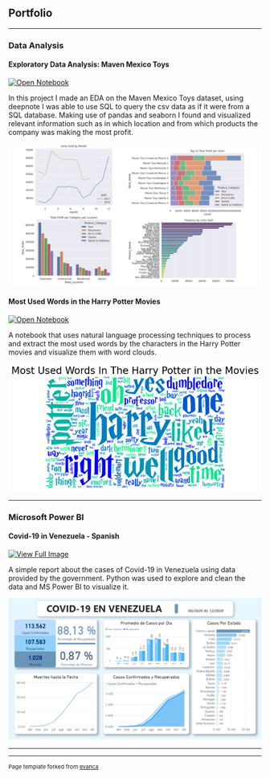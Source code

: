 ## Portfolio

---

### Data Analysis

#### Exploratory Data Analysis: Maven Mexico Toys

[![Open Notebook](https://img.shields.io/badge/Deepnote-Open_Notebook-blue?logo=Deepnote)](https://deepnote.com/@milano_projects/EDA-Maven-Toys-Sales-ec66ac7b-f1ca-4ee5-a012-b110b877b7fe)

In this project I made an EDA on the Maven Mexico Toys dataset, using deepnote I was able to use SQL to query the csv data as if it were from a SQL database. Making use of pandas and seaborn I found and visualized relevant information such as in which location and from which products the company was making the most profit.

<img src="images/MavenMexicoToys.png?raw=true"/>


#### Most Used Words in the Harry Potter Movies

[![Open Notebook](https://img.shields.io/badge/Jupyter-Open_Notebook-blue?logo=Jupyter)](/notebooks/muw_hp_movies.html)

A notebook that uses natural language processing techniques to process and extract the most used words by the characters in the Harry Potter movies and visualize them with word clouds.

<img src="images/wc_muw_hp.png?raw=true"/>


---

### Microsoft Power BI

#### Covid-19 in Venezuela - Spanish

[![View Full Image](https://img.shields.io/badge/View%20Full%20Image-IMG-blue)](/images/Covid-19_en_venezuela.png)

A simple report about the cases of Covid-19 in Venezuela using data provided by the government. Python was used to explore and clean the data and MS Power BI to visualize it.

<img src="images/Covid-19_en_venezuela.png?raw=true"/>

---




---
<p style="font-size:11px">Page template forked from <a href="https://github.com/evanca/quick-portfolio">evanca</a></p>
<!-- Remove above link if you don't want to attibute -->
